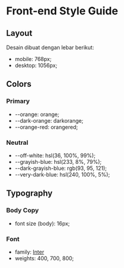 # Front-end Style Guide

## Layout

Desain dibuat dengan lebar berikut:

- mobile: 768px;
- desktop: 1056px;

## Colors

### Primary

- --orange: orange;
- --dark-orange: darkorange;
- --orange-red: orangered;

### Neutral

- --off-white: hsl(36, 100%, 99%);
- --grayish-blue: hsl(233, 8%, 79%);
- --dark-grayish-blue: rgb(93, 95, 121);
- --very-dark-blue: hsl(240, 100%, 5%);

## Typography

### Body Copy

- font size (body): 16px;

### Font

- family: [Inter](https://fonts.google.com/specimen/Inter)
- weights: 400, 700, 800;

